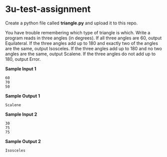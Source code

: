 # 3u-test-assignment

Create a python file called **triangle.py** and upload it to this repo. 

You have trouble remembering which type of triangle is which. Write a program reads in three angles (in degrees). 
If all three angles are 60, output Equilateral. If the three angles add up to 180 and exactly two of the angles are the same, output Isosceles. If the three angles add up to 180 and no two angles are the same, output Scalene. If the three angles do not add up to 180, output Error.

**Sample Input 1**

```
60
70
50
```

**Sample Output 1**

```
Scalene
```

**Sample Input 2**

```
30
75
75
```

**Sample Output 2**

```
Isosceles
```
